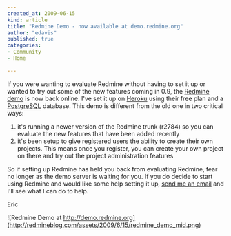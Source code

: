 ```yaml
---
created_at: 2009-06-15
kind: article
title: "Redmine Demo - now available at demo.redmine.org"
author: "edavis"
published: true
categories:
- Community
- Home

---
```


 
If you were wanting to evaluate Redmine without having to set it up or wanted to try out some of the new features coming in 0.9, the [Redmine demo][demo] is now back online.  I've set it up on [Heroku][] using their free plan and a [PostgreSQL][] database.  This demo is different from the old one in two critical ways:

1. it's running a newer version of the Redmine trunk (r2784) so you can evaluate the new features that have been added recently
2. it's been setup to give registered users the ability to create their own projects.  This means once you register, you can create your own project on there and try out the project administration features

So if setting up Redmine has held you back from evaluating Redmine, fear no longer as the demo server is waiting for you.  If you do decide to start using Redmine and would like some help setting it up, [send me an email][contact] and I'll see what I can do to help.

Eric

![Redmine Demo at http://demo.redmine.org](http://redmineblog.com/assets/2009/6/15/redmine_demo_mid.png)

[demo]: http://demo.redmine.org
[contact]: http://www.littlestreamsoftware.com/contact.html
[Heroku]: http://heroku.com
[PostgreSQL]: http://www.postgresql.org


